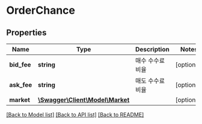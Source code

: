 # OrderChance

## Properties
Name | Type | Description | Notes
------------ | ------------- | ------------- | -------------
**bid_fee** | **string** | 매수 수수료 비율 | [optional] 
**ask_fee** | **string** | 매도 수수료 비율 | [optional] 
**market** | [**\Swagger\Client\Model\Market**](Market.md) |  | [optional] 

[[Back to Model list]](../README.md#documentation-for-models) [[Back to API list]](../README.md#documentation-for-api-endpoints) [[Back to README]](../README.md)


